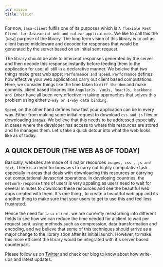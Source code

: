 ```yaml
---
id: vision
title: Vision
---
```


For now, `lasa-client` fulfils one of its purposes which is `A flexible Rest Client for Javascript web and native applications`. We like to call this the `[Now]` purpose of the library. The long term vision of this library is to act as client based middleware and decoder for responses that would be generated by the server based on an initial sent request.

The library should be able to intercept responses generated by the server and then decode this response instantly before feeding them to the application for use; all still in a declarative manner. We beleive that two things make great web apps; `Performance and speed`. `Performance` defines how effective your web applications carry out client based computations. Here, we consider things like the time taken to `diff the dom` and make commits. client based libraries like `AngularJs, VueJs, ReactJs, backbone and Ember` have all been very effective in taking approaches that solves this problem using either `2-way or 1-way data binding`.

`Speed`, on the other hand defines how fast your application can be in every way. Either from making some initial request to download `css and js` files or downloading `images`. We believe that this needs to be addressed especially in cases where the developer has access to where this resources are stored and he manages them. Let's take a quick detour into what the web looks like as of today.

## A QUICK DETOUR (THE WEB AS OF TODAY)
Basically, websites are made of 4 major resources `images, css , js and text`. There is a need for browsers to carry out highly computative task especially in areas that deals with downloading this resources or carrying out computational Javascript operations. In developing countries, the `network-response` time of users is very appaling as users need to wait for several minutes to download these resources and see the beautiful web apps created with them. It's one thing , to create a beautiful web app and its another thing to make sure that your users to get to use this and feel less frustrated. 

Hence the need for `lasa-client`. we are currently reseacrhing into different fields to see how we can reduce the time needed for a client to wait per request sent, using methods such as compression, data transformation and encoding, and we believe that some of this techniques should arrive as a major change to the library soon after its initial launch. However, to make this more efficient the library would be integrated with it's server based counterpart. 

Please follow us on [Twitter]("https://www.twitter.com") and check our blog to know about how write-ups and latest updates. 

